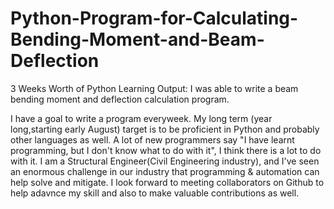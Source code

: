 # Python-Program-for-Calculating-Bending-Moment-and-Beam-Deflection
3 Weeks Worth of Python Learning Output: I was able to write a beam bending moment and deflection calculation program.

I have a goal to write a program everyweek. My long term (year long,starting early August) target is to be proficient in Python and probably other languages as well. A lot of new programmers say "I have learnt programming, but I don't know what to do with it", I think there is a lot to do with it. I am a Structural Engineer(Civil Engineering industry), and I've seen an enormous challenge in our industry that programming & automation can help solve and mitigate. I look forward to meeting collaborators on Github to help adavnce my skill and also to make valuable contributions as well.
